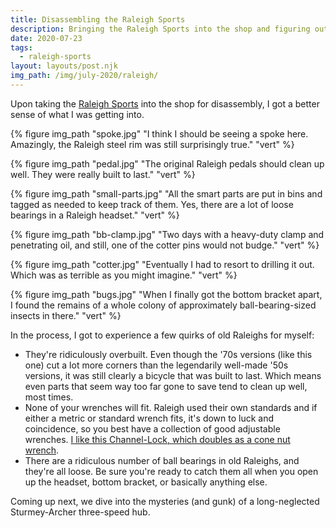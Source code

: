 ```yaml
---
title: Disassembling the Raleigh Sports
description: Bringing the Raleigh Sports into the shop and figuring out how bad it really is.
date: 2020-07-23
tags:
  - raleigh-sports
layout: layouts/post.njk
img_path: /img/july-2020/raleigh/
---
```

Upon taking the [Raleigh Sports](/posts/july-2020/raleigh-sports/) into the shop for disassembly, I got a better sense of what I was getting into.

<div class="photogrid">
  {% figure img_path "spoke.jpg" "I think I should be seeing a spoke here. Amazingly, the Raleigh steel rim was still surprisingly true." "vert" %}

  {% figure img_path "pedal.jpg" "The original Raleigh pedals should clean up well. They were really built to last." "vert" %}

  {% figure img_path "small-parts.jpg" "All the smart parts are put in bins and tagged as needed to keep track of them. Yes, there are a lot of loose bearings in a Raleigh headset."  "vert" %}

  {% figure 
    img_path "bb-clamp.jpg" "Two days with a heavy-duty clamp and penetrating oil, and still, one of the cotter pins would not budge." "vert" 
  %}

  {% figure img_path "cotter.jpg" "Eventually I had to resort to drilling it out. Which was as terrible as you might imagine." "vert" 
  %}

  {% figure img_path "bugs.jpg" "When I finally got the bottom bracket apart, I found the remains of a whole colony of approximately ball-bearing-sized insects in there." "vert" %}

</div>

In the process, I got to experience a few quirks of old Raleighs for myself:

* They're ridiculously overbuilt. Even though the '70s versions (like this one) cut a lot more corners than the legendarily well-made '50s versions, it was still clearly a bicycle that was built to last. Which means even parts that seem way too far gone to save tend to clean up well, most times.
* None of your wrenches will fit. Raleigh used their own standards and if either a metric or standard wrench fits, it's down to luck and coincidence, so you best have a collection of good adjustable wrenches. [I like this Channel-Lock, which doubles as a cone nut wrench](https://amzn.to/2FbQxE7).
* There are a ridiculous number of ball bearings in old Raleighs, and they're all loose. Be sure you're ready to catch them all when you open up the headset, bottom bracket, or basically anything else.

Coming up next, we dive into the mysteries (and gunk) of a long-neglected Sturmey-Archer three-speed hub.